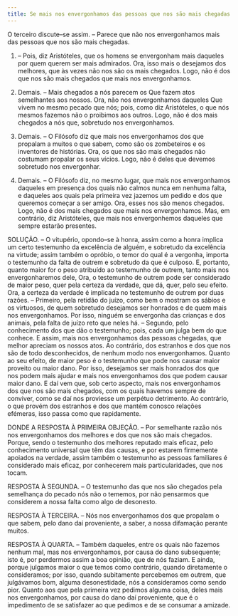 ```yaml
---
title: Se mais nos envergonhamos das pessoas que nos são mais chegadas
---
```


O terceiro discute–se assim. – Parece que não nos envergonhamos mais das pessoas que nos são mais chegadas.  

1. – Pois, diz Aristóteles, que os homens se envergonham mais daqueles por quem querem ser mais admirados. Ora, isso mais o desejamos dos melhores, que às vezes não nos são os mais chegados. Logo, não é dos que nos são mais chegados que mais nos envergonhamos.  

2. Demais. – Mais chegados a nós parecem os Que fazem atos semelhantes aos nossos. Ora, não nos envergonhamos daqueles Que vivem no mesmo pecado que nós; pois, como diz Aristóteles, o que nós mesmos fazemos não o proibimos aos outros. Logo, não é dos mais chegados a nós que, sobretudo nos envergonhamos.  

3. Demais. – O Filósofo diz que mais nos envergonhamos dos que propalam a muitos o que sabem, como são os zombeteiros e os inventores de histórias. Ora, os que nos são mais chegados não costumam propalar os seus vícios. Logo, não é deles que devemos sobretudo nos envergonhar.  

4. Demais. – O Filósofo diz, no mesmo lugar, que mais nos envergonhamos daqueles em presença dos quais não calmos nunca em nenhuma falta, e daqueles aos quais pela primeira vez jazemos um pedido e dos que queremos começar a ser amigo. Ora, esses nos são menos chegados. Logo, não é dos mais chegados que mais nos envergonhamos.  Mas, em contrário, diz Aristóteles, que mais nos envergonhemos daqueles que sempre estarão presentes.  

SOLUÇÃO. – O vitupério, opondo–se à honra, assim como a honra implica um certo testemunho da excelência de alguém, e sobretudo da excelência na virtude; assim também o opróbio, o temor do qual é a vergonha, importa o testemunho da falta de outrem e sobretudo da que é culposo. E, portanto, quanto maior for o peso atribuído ao testemunho de outrem, tanto mais nos envergonharemos dele, Ora, o testemunho de outrem pode ser considerado de maior peso, quer pela certeza da verdade, que dá, quer, pelo seu efeito.  Ora, a certeza da verdade é implicada no testemunho de outrem por duas razões. – Primeiro, pela retidão do juízo, como bem o mostram os sábios e os virtuosos, de quem sobretudo desejamos ser honrados e de quem mais nos envergonhamos. Por isso, ninguém se envergonha das crianças e dos animais, pela falta de juízo reto que neles há. – Segundo, pelo conhecimento dos que dão o testemunho; pois, cada um julga bem do que conhece. E assim, mais nos envergonhamos das pessoas chegadas, que melhor apreciam os nossos atos. Ao contrário, dos estranhos e dos que nos são de todo desconhecidos, de nenhum modo nos envergonhamos.  Quanto ao seu efeito, de maior peso é o testemunho que pode nos causar maior proveito ou maior dano. Por isso, desejamos ser mais honrados dos que nos podem mais ajudar e mais nos envergonhamos dos que podem causar maior dano. E daí vem que, sob certo aspecto, mais nos envergonhamos dos que nos são mais chegados, com os quais havemos sempre de conviver, como se daí nos proviesse um perpétuo detrimento. Ao contrário, o que provém dos estranhos e dos que mantém conosco relações efémeras, isso passa como que rapidamente.  

DONDE A RESPOSTA À PRIMEIRA OBJEÇÃO. – Por semelhante razão nós nos envergonhamos dos melhores e dos que nos são mais chegados. Porque, sendo o testemunho dos melhores reputado mais eficaz, pelo conhecimento universal que têm das causas, e por estarem firmemente apoiados na verdade, assim também o testemunho as pessoas familiares é considerado mais eficaz, por conhecerem mais particularidades, que nos tocam.  

RESPOSTA À SEGUNDA. – O testemunho das que nos são chegados pela semelhança do pecado nós não o tememos, por não pensarmos que considerem a nossa falta como algo de desonesto.  

RESPOSTA À TERCEIRA. – Nós nos envergonhamos dos que propalam o que sabem, pelo dano daí proveniente, a saber, a nossa difamação perante muitos.  

RESPOSTA À QUARTA. – Também daqueles, entre os quais não fazemos nenhum mal, mas nos envergonhamos, por causa do dano subsequente; isto é, por perdermos assim a boa opinião, que de nós faziam. E ainda, porque julgamos maior o que temos como contrário, quando diretamente o consideramos; por isso, quando subitamente percebemos em outrem, que julgávamos bom, alguma desonestidade, nós a consideramos como sendo pior. Quanto aos que pela primeira vez pedimos alguma coisa, deles mais nos envergonhamos, por causa do dano daí proveniente, que é o impedimento de se satisfazer ao que pedimos e de se consumar a amizade.